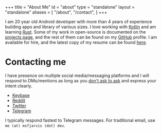 +++
title = "About Me"
id = "about"
type = "standalone"
layout = "standalone"
aliases = [
    "/about",
    "/contact",
]
+++

I am 20 year old Android developer with more than 4 years of experience building apps and library of various sizes. I love working with [Kotlin](https://kotlinlang.org) and am learning [Rust](https://rust-lang.org). Some of my work in open-source is documented on the [projects page](/projects), and the rest of them can be found on my [GitHub](https://github.com/msfjarvis) profile. I am available for hire, and the latest copy of my resume can be found [here](/resume.pdf).

# Contacting me

I have presence on multiple social media/messaging platforms and I will respond to DMs/mentions as long as you [don't ask to ask](https://dontasktoask.com/) and express your intent clearly.

- [Keybase](https://keybase.io/msf_jarvis)
- [Reddit](https://reddit.com/user/msfjarvis)
- [Twitter](https://twitter.com/MSF_Jarvis)
- [Telegram](https://t.me/msfjarvis)

I typically respond fastest to Telegram messages. For traditional email, use `me (at) msfjarvis (dot) dev`.
